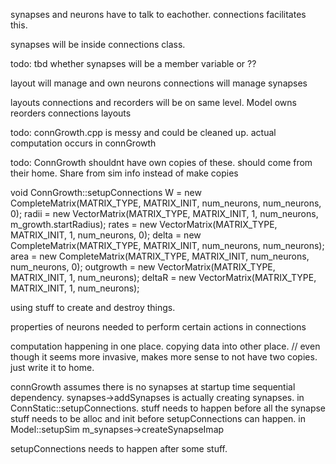 synapses and neurons have to talk to eachother. connections facilitates this.

synapses will be inside connections class.

todo: tbd whether synapses will be a member variable or ??

layout will manage and own neurons
connections will manage synapses

layouts connections and recorders will be on same level.
Model owns reorders connections layouts


todo: connGrowth.cpp is messy and could be cleaned up.
actual computation occurs in connGrowth

todo: ConnGrowth shouldnt have own copies of these. should come from their home.
Share from sim info instead of make copies

void ConnGrowth::setupConnections
    W = new CompleteMatrix(MATRIX_TYPE, MATRIX_INIT, num_neurons, num_neurons, 0);
    radii = new VectorMatrix(MATRIX_TYPE, MATRIX_INIT, 1, num_neurons, m_growth.startRadius);
    rates = new VectorMatrix(MATRIX_TYPE, MATRIX_INIT, 1, num_neurons, 0);
    delta = new CompleteMatrix(MATRIX_TYPE, MATRIX_INIT, num_neurons, num_neurons);
    area = new CompleteMatrix(MATRIX_TYPE, MATRIX_INIT, num_neurons, num_neurons, 0);
    outgrowth = new VectorMatrix(MATRIX_TYPE, MATRIX_INIT, 1, num_neurons);
    deltaR = new VectorMatrix(MATRIX_TYPE, MATRIX_INIT, 1, num_neurons);


using stuff to create and destroy things.

properties of neurons needed to perform certain actions in connections

computation happening in one place. copying data into other place.
// even though it seems more invasive, makes more sense to not have two copies. just write it to home.

connGrowth assumes there is no synapses at startup time
sequential dependency. synapses->addSynapses is actually creating synapses. in ConnStatic::setupConnections.
stuff needs to happen before
all the synapse stuff needs to be alloc and init before setupConnections can happen. in Model::setupSim m_synapses->createSynapseImap

setupConnections needs to happen after some stuff.


